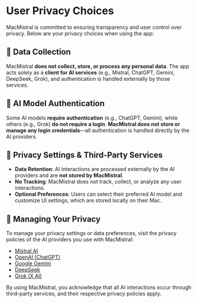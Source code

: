 # User Privacy Choices

MacMistral is committed to ensuring transparency and user control over privacy. Below are your privacy choices when using the app:

## 🔹 Data Collection
MacMistral **does not collect, store, or process any personal data**. The app acts solely as a **client for AI services** (e.g., Mistral, ChatGPT, Gemini, DeepSeek, Grok), and authentication is handled externally by those services.

## 🔹 AI Model Authentication  
Some AI models **require authentication** (e.g., ChatGPT, Gemini), while others (e.g., Grok) **do not require a login**. **MacMistral does not store or manage any login credentials**—all authentication is handled directly by the AI providers.

## 🔹 Privacy Settings & Third-Party Services  
- **Data Retention**: AI interactions are processed externally by the AI providers and are **not stored by MacMistral**.  
- **No Tracking**: MacMistral does not track, collect, or analyze any user interactions.  
- **Optional Preferences**: Users can select their preferred AI model and customize UI settings, which are stored locally on their Mac.  

## 🔹 Managing Your Privacy  
To manage your privacy settings or data preferences, visit the privacy policies of the AI providers you use with MacMistral:

- [Mistral AI](https://mistral.ai/privacy-policy/)  
- [OpenAI (ChatGPT)](https://openai.com/terms)  
- [Google Gemini](https://policies.google.com/privacy)  
- [DeepSeek](https://deepseek.com/privacy-policy)  
- [Grok (X AI)](https://x.ai/privacy)  

By using MacMistral, you acknowledge that all AI interactions occur through third-party services, and their respective privacy policies apply.
